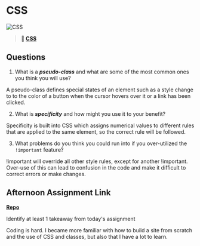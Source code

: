 # CSS

![CSS](https://bcw.blob.core.windows.net/public/cssUnit/1411879719053976)

> **📖 [CSS](https://codeworksacademy.com/fs-student-guide/resources/wk1/03-CSS)**

## Questions

1. What is a ***pseudo-class*** and what are some of the most common ones you think you will use?

A pseudo-class defines special states of an element such as a style change to to the color of a button when the cursor hovers over it or a link has been clicked. 

2. What is ***specificity*** and how might you use it to your benefit?

Specificity is built into CSS which assigns numerical values to different rules that are applied to the same element, so the correct rule will be followed.  

3. What problems do you think you could run into if you over-utilized the `!important` feature?

!important will override all other style rules, except for another !important.  Over-use of this can lead to confusion in the code and make it difficult to correct errors or make changes. 

## Afternoon Assignment Link

**[Repo](https://iangrell.github.io/landing-page/)**

Identify at least 1 takeaway from today's assignment

Coding is hard.  I became more familiar with how to build a site from scratch and the use of CSS and classes, but also that I have a lot to learn.
